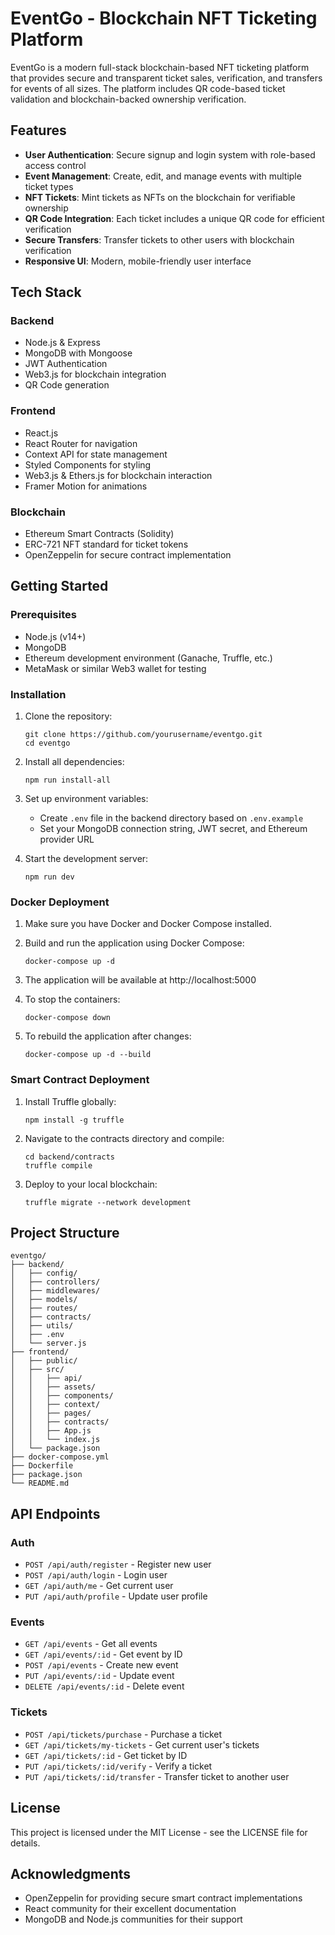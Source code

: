 # EventGo - Blockchain NFT Ticketing Platform

EventGo is a modern full-stack blockchain-based NFT ticketing platform that provides secure and transparent ticket sales, verification, and transfers for events of all sizes. The platform includes QR code-based ticket validation and blockchain-backed ownership verification.

## Features

- **User Authentication**: Secure signup and login system with role-based access control
- **Event Management**: Create, edit, and manage events with multiple ticket types
- **NFT Tickets**: Mint tickets as NFTs on the blockchain for verifiable ownership
- **QR Code Integration**: Each ticket includes a unique QR code for efficient verification
- **Secure Transfers**: Transfer tickets to other users with blockchain verification
- **Responsive UI**: Modern, mobile-friendly user interface

## Tech Stack

### Backend
- Node.js & Express
- MongoDB with Mongoose
- JWT Authentication
- Web3.js for blockchain integration
- QR Code generation

### Frontend
- React.js
- React Router for navigation
- Context API for state management
- Styled Components for styling
- Web3.js & Ethers.js for blockchain interaction
- Framer Motion for animations

### Blockchain
- Ethereum Smart Contracts (Solidity)
- ERC-721 NFT standard for ticket tokens
- OpenZeppelin for secure contract implementation

## Getting Started

### Prerequisites

- Node.js (v14+)
- MongoDB
- Ethereum development environment (Ganache, Truffle, etc.)
- MetaMask or similar Web3 wallet for testing

### Installation

1. Clone the repository:
   ```
   git clone https://github.com/yourusername/eventgo.git
   cd eventgo
   ```

2. Install all dependencies:
   ```
   npm run install-all
   ```

3. Set up environment variables:
   - Create `.env` file in the backend directory based on `.env.example`
   - Set your MongoDB connection string, JWT secret, and Ethereum provider URL

4. Start the development server:
   ```
   npm run dev
   ```

### Docker Deployment

1. Make sure you have Docker and Docker Compose installed.

2. Build and run the application using Docker Compose:
   ```
   docker-compose up -d
   ```

3. The application will be available at http://localhost:5000

4. To stop the containers:
   ```
   docker-compose down
   ```

5. To rebuild the application after changes:
   ```
   docker-compose up -d --build
   ```

### Smart Contract Deployment

1. Install Truffle globally:
   ```
   npm install -g truffle
   ```

2. Navigate to the contracts directory and compile:
   ```
   cd backend/contracts
   truffle compile
   ```

3. Deploy to your local blockchain:
   ```
   truffle migrate --network development
   ```

## Project Structure

```
eventgo/
├── backend/
│   ├── config/
│   ├── controllers/
│   ├── middlewares/
│   ├── models/
│   ├── routes/
│   ├── contracts/
│   ├── utils/
│   ├── .env
│   └── server.js
├── frontend/
│   ├── public/
│   ├── src/
│   │   ├── api/
│   │   ├── assets/
│   │   ├── components/
│   │   ├── context/
│   │   ├── pages/
│   │   ├── contracts/
│   │   ├── App.js
│   │   └── index.js
│   └── package.json
├── docker-compose.yml
├── Dockerfile
├── package.json
└── README.md
```

## API Endpoints

### Auth
- `POST /api/auth/register` - Register new user
- `POST /api/auth/login` - Login user
- `GET /api/auth/me` - Get current user
- `PUT /api/auth/profile` - Update user profile

### Events
- `GET /api/events` - Get all events
- `GET /api/events/:id` - Get event by ID
- `POST /api/events` - Create new event
- `PUT /api/events/:id` - Update event
- `DELETE /api/events/:id` - Delete event

### Tickets
- `POST /api/tickets/purchase` - Purchase a ticket
- `GET /api/tickets/my-tickets` - Get current user's tickets
- `GET /api/tickets/:id` - Get ticket by ID
- `PUT /api/tickets/:id/verify` - Verify a ticket
- `PUT /api/tickets/:id/transfer` - Transfer ticket to another user

## License

This project is licensed under the MIT License - see the LICENSE file for details.

## Acknowledgments

- OpenZeppelin for providing secure smart contract implementations
- React community for their excellent documentation
- MongoDB and Node.js communities for their support 